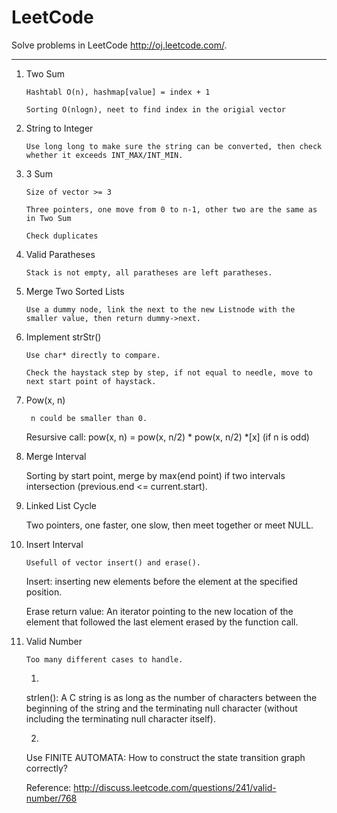 LeetCode
========

Solve problems in LeetCode http://oj.leetcode.com/.

***

1. Two Sum

       Hashtabl O(n), hashmap[value] = index + 1
       
       Sorting O(nlogn), neet to find index in the origial vector

2. String to Integer

       Use long long to make sure the string can be converted, then check whether it exceeds INT_MAX/INT_MIN.

3. 3 Sum

       Size of vector >= 3

       Three pointers, one move from 0 to n-1, other two are the same as in Two Sum

       Check duplicates

4. Valid Paratheses

       Stack is not empty, all paratheses are left paratheses.

5. Merge Two Sorted Lists

       Use a dummy node, link the next to the new Listnode with the smaller value, then return dummy->next.

6. Implement strStr()

       Use char* directly to compare.

       Check the haystack step by step, if not equal to needle, move to next start point of haystack.

7. Pow(x, n)

        n could be smaller than 0.

	Resursive call: pow(x, n) = pow(x, n/2) * pow(x, n/2) *[x] (if n is odd)

8. Merge Interval

   	Sorting by start point, merge by max(end point) if two intervals intersection (previous.end <= current.start).

9. Linked List Cycle

   	Two pointers, one faster, one slow, then meet together or meet NULL.

10. Insert Interval

    	Usefull of vector insert() and erase().

	Insert: inserting new elements before the element at the specified position.	

	Erase return value: An iterator pointing to the new location of the element that followed the last element erased by the function call. 

11. Valid Number

    	Too many different cases to handle.

	1. 
	   
	strlen():  A C string is as long as the number of characters between the beginning of the string and the terminating null character (without including the terminating null character itself).

	2.

	Use FINITE AUTOMATA: How to construct the state transition graph correctly?

	Reference: http://discuss.leetcode.com/questions/241/valid-number/768